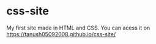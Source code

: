 # css-site
My first site made in HTML and CSS.
You can acess it on https://tanush05092008.github.io/css-site/
